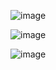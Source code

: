![image](https://github.com/user-attachments/assets/3f8bedb6-0b39-4a11-8303-6e455315b21f)

![image](https://github.com/user-attachments/assets/69c3ec04-38ad-4528-9b73-d5b11969cab3)

![image](https://github.com/user-attachments/assets/98b1ef22-d6fb-4593-9d26-68f5d79adcfc)



